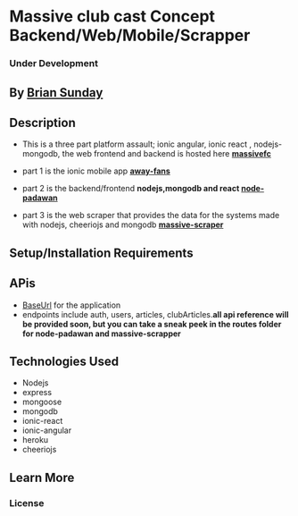 # Massive club cast Concept Backend/Web/Mobile/Scrapper

### Under Development

## By **[Brian Sunday](https://github.com/Sundaybrian/node-padawan)**

## Description

- This is a three part platform assault; ionic angular, ionic react , nodejs-mongodb, the web frontend and backend is hosted here **[massivefc](https://agile-citadel-18179.herokuapp.com/)**

- part 1 is the ionic mobile app **[away-fans](https://github.com/Sundaybrian/away-fans)**
- part 2 is the backend/frontend **nodejs,mongodb and react [node-padawan](https://github.com/Sundaybrian/node-padawan)**
- part 3 is the web scraper that provides the data for the systems made with nodejs, cheeriojs and mongodb **[massive-scraper](https://github.com/Sundaybrian/massivefc-scraper)**

## Setup/Installation Requirements

## APis

- [BaseUrl](https://agile-citadel-18179.herokuapp.com/api/) for the application
- endpoints include auth, users, articles, clubArticles.**all api reference will be provided soon, but you can take a sneak peek in the routes folder for node-padawan and massive-scrapper**

## Technologies Used

- Nodejs
- express
- mongoose
- mongodb
- ionic-react
- ionic-angular
- heroku
- cheeriojs

## Learn More

### License
